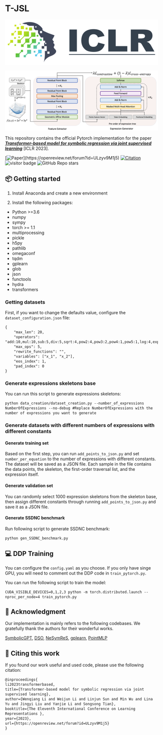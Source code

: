 # T-JSL
<div align="center">
  <img src="img/ICLR-logo.svg" alt="ICLR-logo">
</div>

![overview](img/Overview.png)



This repository contains the official Pytorch implementation for the paper [***Transformer-based model for symbolic regression via joint supervised learning***](https://openreview.net/forum?id=ULzyv9M1j5) [ICLR 2023]. 

[![Paper](https://img.shields.io/badge/Paper-📖-blue?)](https://openreview.net/forum?id=ULzyv9M1j5)
[![Citation](https://img.shields.io/badge/citation-19-green)](#projects-using-Joint_Supervised_Learning_for_SR)
![visitor badge](https://visitor-badge.laobi.icu/badge?page_id=AILWQ.Joint_Supervised_Learning_for_SR&left_color=red&right_color=green&left_text=Hello%20Visitors)
![GitHub Repo stars](https://img.shields.io/github/stars/AILWQ/Joint_Supervised_Learning_for_SR?style=social)

## 📦 Getting started

1. Install Anaconda and create a new environment

2. Install the following packages:

- Python >=3.6
- numpy
- sympy
- torch >= 1.1
- multiprocessing
- pickle
- h5py
- pathlib
- omegaconf
- tqdm
- gplearn
- glob
- json
- functools
- hydra
- transformers



### Getting datasets

First, if you want to change the defaults value, configure the `dataset_configuration.json` file:

```
{
    "max_len": 20,
    "operators": "add:10,mul:10,sub:5,div:5,sqrt:4,pow2:4,pow3:2,pow4:1,pow5:1,log:4,exp:4,sin:4,cos:4,tan:4",
    "max_ops": 5,
    "rewrite_functions": "",
    "variables": ["x_1", "x_2"],
    "eos_index": 1,
    "pad_index": 0
}
```

### Generate expressions skeletons base

You can run this script to generate expressions skeletons:

```
python data_creation/dataset_creation.py --number_of_expressions NumberOfExpressions --no-debug #Replace NumberOfExpressions with the number of expressions you want to generate
```

### Generate datasets with different numbers of expressions with different constants

#### Generate training set

Based on the first step, you can run `add_points_to_json.py` and set `number_per_equation` to the number of expressions with different constants. The dataset will be saved as a JSON file. Each sample in the file contains the data points, the skeleton, the first-order traversal list, and the expression itself.

#### Generate validation set

You can randomly select 1000 expression skeletons from the skeleton base, then assign different constants through running `add_points_to_json.py` and save it as a JSON file.

#### Generate SSDNC benchmark

Run following script to generate SSDNC benchmark:

```
python gen_SSDNC_benchmark.py
```



## 💻 DDP Training

You can configure the `config.yaml` as you choose. If you only have singe GPU, you will need to comment out the DDP code in `train_pytorch.py`.

You can run the following script to train the model:

```
CUDA_VISIBLE_DEVICES=0,1,2,3 python -m torch.distributed.launch --nproc_per_node=4 train_pytorch.py
```



## 🙏 Acknowledgment

Our implementation is mainly refers to the following codebases. We gratefully thank the authors for their wonderful works.

[SymbolicGPT](https://github.com/mojivalipour/symbolicgpt), [DSO](https://github.com/brendenpetersen/deep-symbolic-optimization), [NeSymReS](https://github.com/SymposiumOrganization/NeuralSymbolicRegressionThatScales), [gplearn](https://github.com/trevorstephens/gplearn), [PointMLP](https://github.com/ma-xu/pointMLP-pytorch)



## 🔗 Citing this work

If you found our work useful and used code, please use the following citation:

```
@inproceedings{
li2023transformerbased,
title={Transformer-based model for symbolic regression via joint supervised learning},
author={Wenqiang Li and Weijun Li and Linjun Sun and Min Wu and Lina Yu and Jingyi Liu and Yanjie Li and Songsong Tian},
booktitle={The Eleventh International Conference on Learning Representations },
year={2023},
url={https://openreview.net/forum?id=ULzyv9M1j5}
}
```



